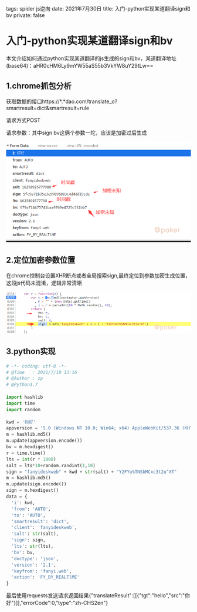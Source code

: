 tags: spider js逆向
date: 2021年7月30日
title: 入门-python实现某道翻译sign和bv
private: false

# 入门-python实现某道翻译sign和bv

本文介绍如何通过python实现某道翻译的js生成的sign和bv，某道翻译地址(base64)：aHR0cHM6Ly9mYW55aS55b3VkYW8uY29tLw==

## 1.chrome抓包分析

获取数据的接口https://\*.\*dao.com/translate_o?smartresult=dict&smartresult=rule

请求方式POST

请求参数：其中sign bv这俩个参数一坨，应该是加密过后生成

<img src="image-20210710130432382.png" alt="image-20210710130432382"  />

## 2.定位加密参数位置

在chrome控制台设置XHR断点或者全局搜索sign,最终定位到参数加密生成位置，这段js代码未混淆，逻辑非常清晰

<img src="image-20210710131144187.png" alt="image-20210710131144187"  />

## 3.python实现

```python
# -*- coding: utf-8 -*-
# @Time   : 2021/7/10 13:16
# @Author : zp
# @Python3.7

import hashlib
import time
import random

kwd = '你好'
appversion = '5.0 (Windows NT 10.0; Win64; x64) AppleWebKit/537.36 (KHTML, like Gecko) Chrome/91.0.4472.106 Safari/537.36'
m = hashlib.md5()
m.update(appversion.encode())
bv = m.hexdigest()
r = time.time()
lts = int(r * 1000)
salt = lts*10+random.randint(1,10)
sign = "fanyideskweb" + kwd + str(salt) + "Y2FYu%TNSbMCxc3t2u^XT"
m = hashlib.md5()
m.update(sign.encode())
sign = m.hexdigest()
data = {
  'i': kwd,
  'from': 'AUTO',
  'to': 'AUTO',
  'smartresult': 'dict',
  'client': 'fanyideskweb',
  'salt': str(salt),
  'sign': sign,
  'lts': str(lts),
  'bv': bv,
  'doctype': 'json',
  'version': '2.1',
  'keyfrom': 'fanyi.web',
  'action': 'FY_BY_REALTlME'
}
```

最后使用requests发送请求返回结果{"translateResult":[[{"tgt":"hello","src":"你好"}]],"errorCode":0,"type":"zh-CHS2en"}
